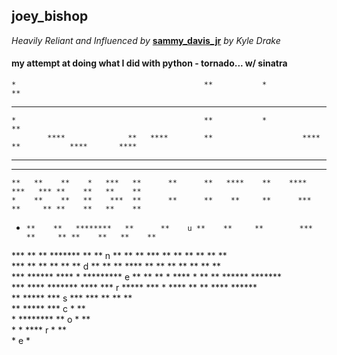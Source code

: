 ## joey_bishop

_Heavily Reliant and Influenced by_ [**sammy_davis_jr**](https://github.com/kyledrake/sammy_davis_jr) _by Kyle Drake_

#### my attempt at doing what I did with python - tornado... w/ sinatra

    *                                          **           *                **                              
   ***                                         **          ***               **                              
    *                                          **           *                **                              
            ****              **   ****        **                    ****    **           ****       ****    
  ***      * ***  *    ***     **    ***  *    ** ****    ***       * **** * **  ***     * ***  *   * ***  * 
   ***    *   ****    * ***    **     ****     *** ***  *  ***     **  ****  ** * ***   *   ****   *   ****  
    **   **    **    *   ***   **      **      **   ****    **    ****       ***   *** **    **   **    **   
    *    **    **   **    ***  **      **      **    **     **      ***      **     ** **    **   **    **   
   *     **    **   ********   **      **    u **    **     **        ***    **     ** **    **   **    **   
  ***    **    **   *******    **      **    n **    **     **          ***  **     ** **    **   **    **   
   ***   **    **   **         **      **    d **    **     **     ****  **  **     ** **    **   **    **   
    ***   ******    ****    *   *********    e **    **     **    * **** *   **     **  ******    *******    
     ***   ****      *******      **** ***   r  *****       *** *    ****    **     **   ****     ******     
      **              *****             ***  s   ***         ***              **    **            **         
      **                         *****   *** c                                      *             **         
      *                        ********  **  o                                     *              **         
     *                        *      ****    r                                    *                **        
    *                                        e                                   *                           
                                                                                                            